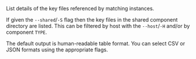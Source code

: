 List details of the key files referenced by matching instances.

If given the `--shared`/`-S` flag then the key files in the shared component directory are listed. This can be filtered by host with the `--host`/`-H` and/or by component `TYPE`.

The default output is human-readable table format. You can select CSV or JSON formats using the appropriate flags.
